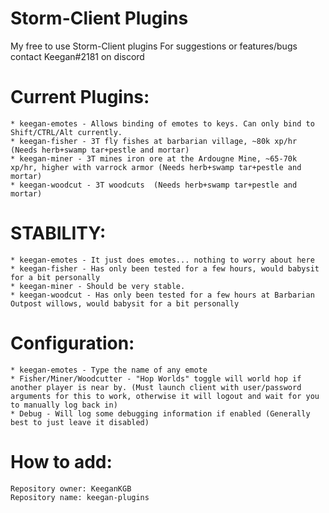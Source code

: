 # Storm-Client Plugins
My free to use Storm-Client plugins
For suggestions or features/bugs contact Keegan#2181 on discord


# Current Plugins:
	* keegan-emotes - Allows binding of emotes to keys. Can only bind to Shift/CTRL/Alt currently.   
	* keegan-fisher - 3T fly fishes at barbarian village, ~80k xp/hr (Needs herb+swamp tar+pestle and mortar) 
	* keegan-miner - 3T mines iron ore at the Ardougne Mine, ~65-70k xp/hr, higher with varrock armor (Needs herb+swamp tar+pestle and mortar) 
	* keegan-woodcut - 3T woodcuts  (Needs herb+swamp tar+pestle and mortar) 
  
# STABILITY:
	* keegan-emotes - It just does emotes... nothing to worry about here  
	* keegan-fisher - Has only been tested for a few hours, would babysit for a bit personally
	* keegan-miner - Should be very stable.
	* keegan-woodcut - Has only been tested for a few hours at Barbarian Outpost willows, would babysit for a bit personally
	
# Configuration:
	* keegan-emotes - Type the name of any emote  
	* Fisher/Miner/Woodcutter - "Hop Worlds" toggle will world hop if another player is near by. (Must launch client with user/password arguments for this to work, otherwise it will logout and wait for you to manually log back in) 
	* Debug - Will log some debugging information if enabled (Generally best to just leave it disabled)
	
# How to add:
	Repository owner: KeeganKGB 	
	Repository name: keegan-plugins
